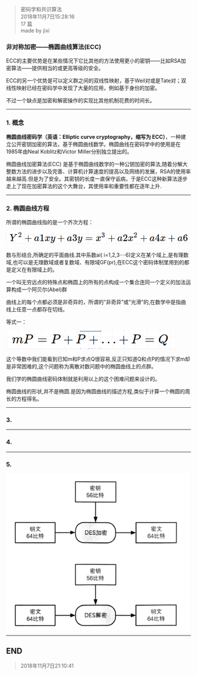 > 密码学和共识算法  
> 2018年11月7日15:28:16         
> 17 篇  
>made by jixi

### 非对称加密——椭圆曲线算法(ECC)

ECC的主要优势是在某些情况下它比其他的方法使用更小的密钥——比如RSA加密算法——提供相当的或更高等级的安全。

ECC的另一个优势是可以定义群之间的双线性映射，基于Weil对或是Tate对；双线性映射已经在密码学中发现了大量的应用，例如基于身份的加密。

不过一个缺点是加密和解密操作的实现比其他机制花费的时间长。

----------

### 1. 概念
**椭圆曲线密码学（英语：Elliptic curve cryptography，缩写为 ECC）**，一种建立公开密钥加密的算法，基于椭圆曲线数学。椭圆曲线在密码学中的使用是在1985年由Neal Koblitz和Victor Miller分别独立提出的。  

椭圆曲线加密算法(ECC) 是基于椭圆曲线数学的一种公钥加密的算法,随着分解大整数方法的进步以及完善、计算机计算速度的提高以及网络的发展，RSA的使用率越来越高.但是为了安全。其密钥的长度一直保守诟病，于是ECC这种新算法逐步走上了现在加密算法的这个大舞台，其使用率和重要性都在逐年上升.

----------

### 2. 椭圆曲线方程
所谓的椭圆曲线指的是一个齐次方程：  

![enter description here](https://www.github.com/jixiyu/images3/raw/master/小书匠/1541596604130.png)  

数与形结合,所确定的平面曲线.其中系数ai( i=1,2,3····6)定义在某个域上,是有理数域,也可以是无理数域或者复数域、有限域GF(pr),在ECC这个密码体制里用到的都是定义在有限域上的。

一个叫无穷远点的特殊点和椭圆上的所有的点构成一个集合连同一个定义的加法运算构成一个阿贝尔(Abel)群

曲线上的每个点都必须是非奇异的，所谓的”非奇异”或”光滑”的,在数学中是指曲线上任意一点都存在切线。

等式一：

![enter description here](https://www.github.com/jixiyu/images3/raw/master/小书匠/1541596622617.png)



这个等数中我们能看到已知m和P求点Q很容易,反正只知道Q和点P的情况下求m却是非常困难的,这个问题称为离散对数问题中的椭圆曲线上的点群。  

我们学的椭圆曲线密码体制就是利用以上的这个困难问题来设计的。  

椭圆曲线的形状,并不是椭圆.是因为椭圆曲线的描述方程,类似于计算一个椭圆的周长的方程得名。  


----------

### 3. 


----------

### 4. 


----------

### 5. 


<img src="https://www.github.com/jixiyu/images3/raw/master/小书匠/1541557686265.png" width="500" hegiht="500" align="center" /> 

----------
## END 

>2018年11月7日21:10:41

